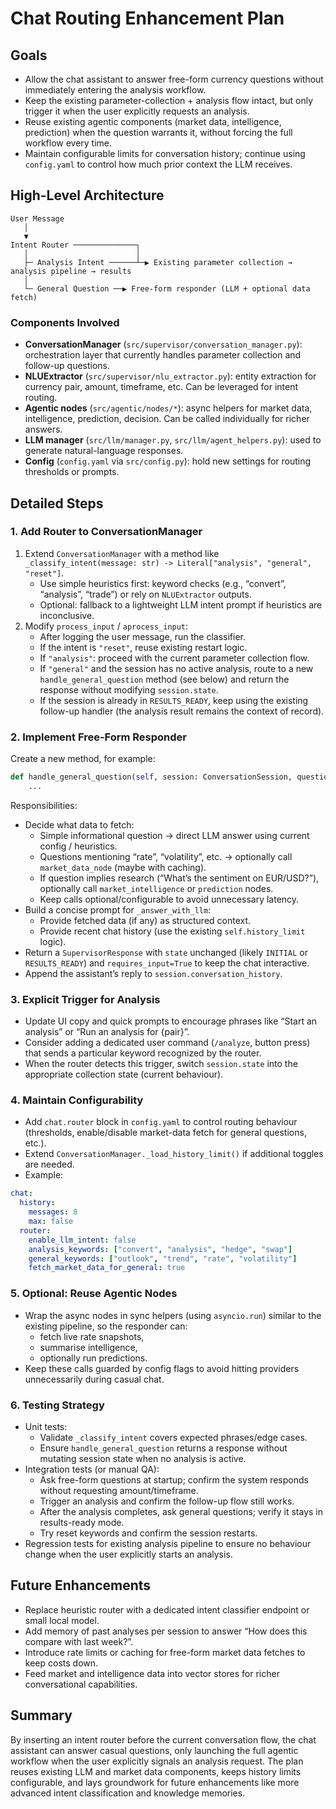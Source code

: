 # Chat Routing Enhancement Plan

## Goals

- Allow the chat assistant to answer free-form currency questions without immediately entering the analysis workflow.
- Keep the existing parameter-collection + analysis flow intact, but only trigger it when the user explicitly requests an analysis.
- Reuse existing agentic components (market data, intelligence, prediction) when the question warrants it, without forcing the full workflow every time.
- Maintain configurable limits for conversation history; continue using `config.yaml` to control how much prior context the LLM receives.

## High-Level Architecture

```
User Message
   │
   ▼
Intent Router ──────────────┐
   │                        │
   ├─ Analysis Intent ──────┴─▶ Existing parameter collection → analysis pipeline → results
   │
   └─ General Question ──▶ Free-form responder (LLM + optional data fetch)
```

### Components Involved

- **ConversationManager** (`src/supervisor/conversation_manager.py`): orchestration layer that currently handles parameter collection and follow-up questions.
- **NLUExtractor** (`src/supervisor/nlu_extractor.py`): entity extraction for currency pair, amount, timeframe, etc. Can be leveraged for intent routing.
- **Agentic nodes** (`src/agentic/nodes/*`): async helpers for market data, intelligence, prediction, decision. Can be called individually for richer answers.
- **LLM manager** (`src/llm/manager.py`, `src/llm/agent_helpers.py`): used to generate natural-language responses.
- **Config** (`config.yaml` via `src/config.py`): hold new settings for routing thresholds or prompts.

## Detailed Steps

### 1. Add Router to ConversationManager

1. Extend `ConversationManager` with a method like `_classify_intent(message: str) -> Literal["analysis", "general", "reset"]`.
   - Use simple heuristics first: keyword checks (e.g., “convert”, “analysis”, “trade”) or rely on `NLUExtractor` outputs.
   - Optional: fallback to a lightweight LLM intent prompt if heuristics are inconclusive.
2. Modify `process_input` / `aprocess_input`:
   - After logging the user message, run the classifier.
   - If the intent is `"reset"`, reuse existing restart logic.
   - If `"analysis"`: proceed with the current parameter collection flow.
   - If `"general"` and the session has no active analysis, route to a new `handle_general_question` method (see below) and return the response without modifying `session.state`.
   - If the session is already in `RESULTS_READY`, keep using the existing follow-up handler (the analysis result remains the context of record).

### 2. Implement Free-Form Responder

Create a new method, for example:

```python
def handle_general_question(self, session: ConversationSession, question: str) -> SupervisorResponse:
    ...
```

Responsibilities:

- Decide what data to fetch:
  - Simple informational question → direct LLM answer using current config / heuristics.
  - Questions mentioning “rate”, “volatility”, etc. → optionally call `market_data_node` (maybe with caching).
  - If question implies research (“What’s the sentiment on EUR/USD?”), optionally call `market_intelligence` or `prediction` nodes.
  - Keep calls optional/configurable to avoid unnecessary latency.
- Build a concise prompt for `_answer_with_llm`:
  - Provide fetched data (if any) as structured context.
  - Provide recent chat history (use the existing `self.history_limit` logic).
- Return a `SupervisorResponse` with `state` unchanged (likely `INITIAL` or `RESULTS_READY`) and `requires_input=True` to keep the chat interactive.
- Append the assistant’s reply to `session.conversation_history`.

### 3. Explicit Trigger for Analysis

- Update UI copy and quick prompts to encourage phrases like “Start an analysis” or “Run an analysis for {pair}”.
- Consider adding a dedicated user command (`/analyze`, button press) that sends a particular keyword recognized by the router.
- When the router detects this trigger, switch `session.state` into the appropriate collection state (current behaviour).

### 4. Maintain Configurability

- Add `chat.router` block in `config.yaml` to control routing behaviour (thresholds, enable/disable market-data fetch for general questions, etc.).
- Extend `ConversationManager._load_history_limit()` if additional toggles are needed.
- Example:

```yaml
chat:
  history:
    messages: 8
    max: false
  router:
    enable_llm_intent: false
    analysis_keywords: ["convert", "analysis", "hedge", "swap"]
    general_keywords: ["outlook", "trend", "rate", "volatility"]
    fetch_market_data_for_general: true
```

### 5. Optional: Reuse Agentic Nodes

- Wrap the async nodes in sync helpers (using `asyncio.run`) similar to the existing pipeline, so the responder can:
  - fetch live rate snapshots,
  - summarise intelligence,
  - optionally run predictions.
- Keep these calls guarded by config flags to avoid hitting providers unnecessarily during casual chat.

### 6. Testing Strategy

- Unit tests:
  - Validate `_classify_intent` covers expected phrases/edge cases.
  - Ensure `handle_general_question` returns a response without mutating session state when no analysis is active.
- Integration tests (or manual QA):
  - Ask free-form questions at startup; confirm the system responds without requesting amount/timeframe.
  - Trigger an analysis and confirm the follow-up flow still works.
  - After the analysis completes, ask general questions; verify it stays in results-ready mode.
  - Try reset keywords and confirm the session restarts.
- Regression tests for existing analysis pipeline to ensure no behaviour change when the user explicitly starts an analysis.

## Future Enhancements

- Replace heuristic router with a dedicated intent classifier endpoint or small local model.
- Add memory of past analyses per session to answer “How does this compare with last week?”.
- Introduce rate limits or caching for free-form market data fetches to keep costs down.
- Feed market and intelligence data into vector stores for richer conversational capabilities.

## Summary

By inserting an intent router before the current conversation flow, the chat assistant can answer casual questions, only launching the full agentic workflow when the user explicitly signals an analysis request. The plan reuses existing LLM and market data components, keeps history limits configurable, and lays groundwork for future enhancements like more advanced intent classification and knowledge memories.
